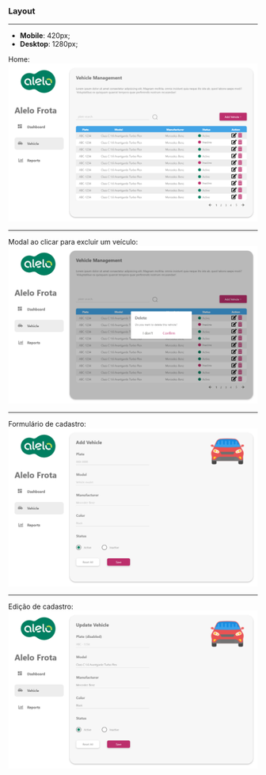 ### Layout
---


- **Mobile**: 420px;
- **Desktop**: 1280px;

Home: 
![Imagem da home](./layout/home.png)

---

Modal ao clicar para excluir um veículo: 
![Imagem da home com modal](./layout/modal-delete.png)

---

Formulário de cadastro: 
![Imagem do formulário](./layout/form.png)

---

Edição de cadastro: 
![Imagem da edição](./layout/update.png)
